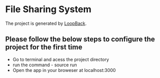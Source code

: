 # File Sharing System

The project is generated by [LoopBack](http://loopback.io).

## Please follow the below steps to configure the project for the first time

- Go to terminal and acess the project directory
- run the command - source run
- Open the app in your broweser at localhost:3000

